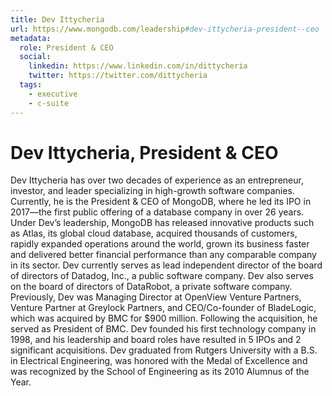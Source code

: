 ```yaml
---
title: Dev Ittycheria
url: https://www.mongodb.com/leadership#dev-ittycheria-president--ceo
metadata:
  role: President & CEO
  social:
    linkedin: https://www.linkedin.com/in/dittycheria
    twitter: https://twitter.com/dittycheria
  tags:
    - executive
    - c-suite
---
```


# Dev Ittycheria, President & CEO

Dev Ittycheria has over two decades of experience as an entrepreneur, investor, and leader specializing in high-growth software companies. Currently, he is the President & CEO of MongoDB, where he led its IPO in 2017—the first public offering of a database company in over 26 years. Under Dev’s leadership, MongoDB has released innovative products such as Atlas, its global cloud database, acquired thousands of customers, rapidly expanded operations around the world, grown its business faster and delivered better financial performance than any comparable company in its sector. Dev currently serves as lead independent director of the board of directors of Datadog, Inc., a public software company. Dev also serves on the board of directors of DataRobot, a private software company. Previously, Dev was Managing Director at OpenView Venture Partners, Venture Partner at Greylock Partners, and CEO/Co-founder of BladeLogic, which was acquired by BMC for $900 million. Following the acquisition, he served as President of BMC. Dev founded his first technology company in 1998, and his leadership and board roles have resulted in 5 IPOs and 2 significant acquisitions. Dev graduated from Rutgers University with a B.S. in Electrical Engineering, was honored with the Medal of Excellence and was recognized by the School of Engineering as its 2010 Alumnus of the Year.
